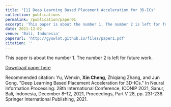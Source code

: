 ```yaml
---
title: "[1] Deep Learning Based Placement Acceleration for 3D-ICs"
collection: publications
permalink: /publication/paper01
excerpt: 'This paper is about the number 1. The number 2 is left for future work.'
date: 2021-12-02
venue: 'Bali, Indonesia'
paperurl: 'http://gyowlot.github.io/files/paper1.pdf'
citation: ''
---
```

This paper is about the number 1. The number 2 is left for future work.

[Download paper here](http://gyowlot.github.io/files/paper1.pdf)

Recommended citation: Yu, Wenxin, **Xin Cheng**, Zhiqiang Zhang, and Jun Gong. "Deep Learning Based Placement Acceleration for 3D-ICs." In Neural Information Processing: 28th International Conference, ICONIP 2021, Sanur, Bali, Indonesia, December 8–12, 2021, Proceedings, Part V 28, pp. 231-238. Springer International Publishing, 2021.
